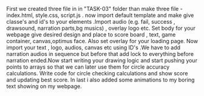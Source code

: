 First we created three file in in "TASK-03" folder than make three file - index.html, style.css, script.js .
now import default template and make give classe's and id's to your elements .Import audio (e.g. fail, success , drawsound, narration parts,bg musics) , overlay logo etc.
Set body for your webpage give desired design and place to score board , text, game container, canvas,optimus face. Also set overlay for your loading page.
Now import your text , logo, audios, canvas etc using ID's .We have to add narration audios in sequence but before that add lock to everything before narration ended.Now start writing your drawing logic and start pushing your points to arrays so that we can later use them for circle accuracy calculations. Write code for circle checking calculations and show score and updating best score.
In last i also added some animations to my boring text showing on my webpage.
